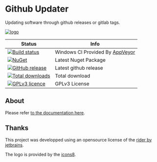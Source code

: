 # Github Updater

Updating software through github releases or gitlab tags.

[![logo](docs/images/logo.png)](https://jcaillon.github.io/SoftwareUpdater/)

Status | Info
------ | --------
[![Build status](https://ci.appveyor.com/api/projects/status/nnxt2i0fbi3v67v5/branch/master?svg=true)](https://ci.appveyor.com/project/jcaillon/SoftwareUpdater) | Windows CI Provided By [AppVeyor][]
[![NuGet](https://img.shields.io/nuget/v/Noyacode.SoftwareUpdater.svg)](https://www.nuget.org/packages/Noyacode.SoftwareUpdater/) | Latest Nuget Package
[![GitHub release](https://img.shields.io/github/release/jcaillon/SoftwareUpdater.svg)](https://github.com/jcaillon/SoftwareUpdater/releases/latest) | Latest github release
[![Total downloads](https://img.shields.io/github/downloads/jcaillon/SoftwareUpdater/total.svg)](https://github.com/jcaillon/SoftwareUpdater/releases) | Total download
[![GPLv3 licence](https://img.shields.io/badge/License-GPLv3-74A5C2.svg)](https://github.com/jcaillon/SoftwareUpdater/blob/master/LICENSE) | GPLv3 License


[AppVeyor]:http://www.appveyor.com/

## About

Please refer [to the documentation here](https://jcaillon.github.io/SoftwareUpdater/).

## Thanks

This project was developped using an opensource license of the [rider by jetbrains](https://www.jetbrains.com/).

The logo is provided by the [icons8](https://icons8.com/).
